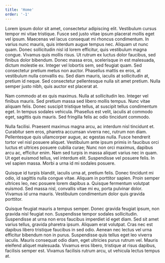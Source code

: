 ```yaml
---
title: 'Home'
order: '-1'
---
```


Lorem ipsum dolor sit amet, consectetur adipiscing elit. Vestibulum cursus tempor mi vitae tristique. Fusce sed justo vitae ipsum placerat mollis eget vel ipsum. Maecenas vel lacus consequat mi rhoncus condimentum. In varius nunc mauris, quis interdum augue tempus nec. Aliquam ut nunc quam. Donec sollicitudin nisl id lorem efficitur, quis vestibulum magna congue. Vivamus quis mollis risus. Ut rutrum ex luctus dolor faucibus, sed finibus dolor bibendum. Donec massa eros, scelerisque in est malesuada, dictum molestie ex. Integer vel lobortis sem, sed feugiat quam. Sed consectetur pretium metus non auctor. Phasellus mattis ex eros, at vestibulum nulla convallis eu. Sed diam mauris, iaculis at sollicitudin at, pretium id neque. Sed consectetur pellentesque nulla sit amet pretium. Nulla semper justo nibh, quis auctor est placerat at.

Nam commodo at ex quis maximus. Nulla at sollicitudin leo. Integer vel finibus mauris. Sed pretium massa sed libero mollis tempus. Nunc vitae aliquam felis. Donec suscipit tristique tellus, at suscipit tellus condimentum eget. In tempus sodales vehicula. Phasellus est velit, iaculis at commodo eget, sagittis quis mauris. Sed fringilla felis ac odio tincidunt commodo.

Nulla facilisi. Praesent maximus magna arcu, ac interdum nisl tincidunt et. Curabitur sem eros, pharetra accumsan viverra nec, rutrum non diam. Pellentesque quis ullamcorper augue, ac egestas nulla. Fusce hendrerit tortor vel nisl posuere aliquet. Vestibulum ante ipsum primis in faucibus orci luctus et ultrices posuere cubilia curae; Nunc non orci maximus, dapibus arcu ac, efficitur enim. Nam sed turpis in massa aliquet varius nec in quam. Ut eget euismod tellus, vel interdum elit. Suspendisse vel posuere felis. In vel sapien massa. Morbi a urna id mi sodales posuere.

Quisque id turpis blandit, iaculis urna at, pretium felis. Donec tincidunt mi odio, id sagittis nulla congue vitae. Aliquam in porttitor sapien. Proin semper ultrices leo, nec posuere lorem dapibus a. Quisque fermentum volutpat euismod. Sed massa nisl, convallis vitae mi eu, porta pulvinar dolor. Vivamus id urna mauris. Vestibulum condimentum dolor quis gravida porttitor.

Quisque feugiat mauris a tempus semper. Donec gravida feugiat ipsum, non gravida nisl feugiat non. Suspendisse tempor sodales sollicitudin. Suspendisse at urna non eros faucibus imperdiet id eget diam. Sed sit amet varius tellus, gravida pharetra ipsum. Aliquam erat volutpat. Cras nec est dapibus libero tristique faucibus in sed odio. Aenean nec lectus vel urna efficitur bibendum non in purus. Suspendisse quis tellus eget leo viverra iaculis. Mauris consequat odio diam, eget ultricies purus rutrum vel. Mauris eleifend aliquet malesuada. Vivamus eros libero, tristique at risus dapibus, facilisis semper est. Vivamus facilisis rutrum arcu, ut vehicula lectus tempus at.
<!--stackedit_data:
eyJoaXN0b3J5IjpbLTMzMzY5NzQ2M119
-->
